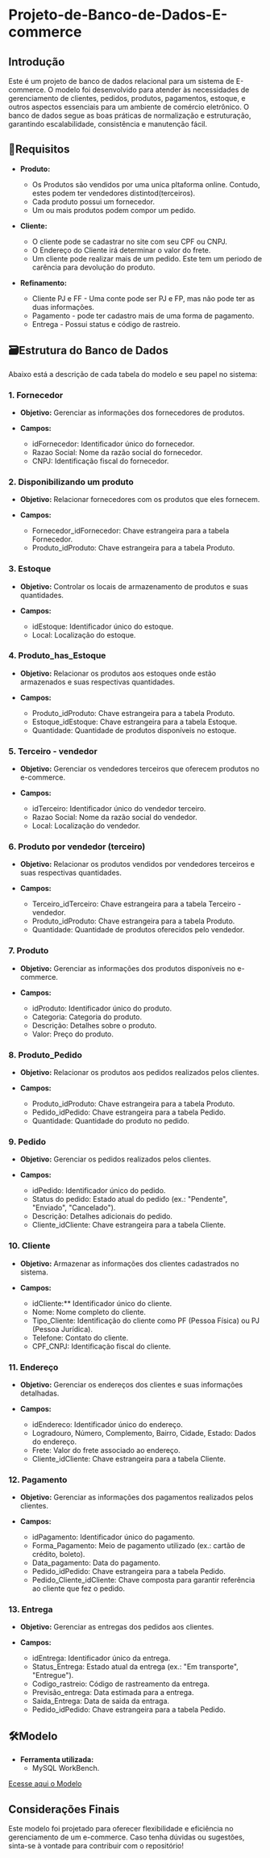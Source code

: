 # Projeto-de-Banco-de-Dados-E-commerce
## Introdução
Este é um projeto de banco de dados relacional para um sistema de E-commerce. O modelo foi desenvolvido para atender às necessidades de gerenciamento de clientes, pedidos, produtos, pagamentos, estoque, e outros aspectos essenciais para um ambiente de comércio eletrônico. O banco de dados segue as boas práticas de normalização e estruturação, garantindo escalabilidade, consistência e manutenção fácil.

## 📝Requisitos
* **Produto:**
  * Os Produtos são vendidos por uma unica pltaforma online. Contudo, estes podem ter vendedores distintod(terceiros).
  * Cada produto possui um fornecedor.
  * Um ou mais produtos podem compor um pedido.
 
* **Cliente:**
  * O cliente pode se cadastrar no site com seu CPF ou CNPJ.
  * O Endereço do Cliente irá determinar o valor do frete.
  * Um cliente pode realizar mais de um pedido. Este tem um periodo de carência para devolução do produto.
 
* **Refinamento:**
  * Cliente PJ e FF - Uma conte pode ser PJ e FP, mas não pode ter as duas informações.
  * Pagamento - pode ter cadastro mais de uma forma de pagamento.
  * Entrega - Possui status e código de rastreio.
    
    
  
## 🗃Estrutura do Banco de Dados
Abaixo está a descrição de cada tabela do modelo e seu papel no sistema:
### **1. Fornecedor**

* **Objetivo:** Gerenciar as informações dos fornecedores de produtos.

* **Campos:**
  * idFornecedor: Identificador único do fornecedor.
  * Razao Social: Nome da razão social do fornecedor.
  * CNPJ: Identificação fiscal do fornecedor.

### **2. Disponibilizando um produto**

* **Objetivo:** Relacionar fornecedores com os produtos que eles fornecem.

* **Campos:**
  * Fornecedor_idFornecedor: Chave estrangeira para a tabela Fornecedor.
  * Produto_idProduto: Chave estrangeira para a tabela Produto.

### **3. Estoque**

* **Objetivo:** Controlar os locais de armazenamento de produtos e suas quantidades.

* **Campos:**
  * idEstoque: Identificador único do estoque.
  * Local: Localização do estoque.

### **4. Produto_has_Estoque**

* **Objetivo:** Relacionar os produtos aos estoques onde estão armazenados e suas respectivas quantidades.

* **Campos:**
  * Produto_idProduto: Chave estrangeira para a tabela Produto.
  * Estoque_idEstoque: Chave estrangeira para a tabela Estoque.
  * Quantidade: Quantidade de produtos disponíveis no estoque.


### **5. Terceiro - vendedor**

* **Objetivo:** Gerenciar os vendedores terceiros que oferecem produtos no e-commerce.

* **Campos:**
  * idTerceiro: Identificador único do vendedor terceiro.
  * Razao Social: Nome da razão social do vendedor.
  * Local: Localização do vendedor.

### **6. Produto por vendedor (terceiro)**

* **Objetivo:** Relacionar os produtos vendidos por vendedores terceiros e suas respectivas quantidades.

* **Campos:**
  * Terceiro_idTerceiro: Chave estrangeira para a tabela Terceiro - vendedor.
  * Produto_idProduto: Chave estrangeira para a tabela Produto.
  * Quantidade: Quantidade de produtos oferecidos pelo vendedor.

### **7. Produto**

* **Objetivo:** Gerenciar as informações dos produtos disponíveis no e-commerce.

* **Campos:**
  * idProduto: Identificador único do produto.
  * Categoria: Categoria do produto.
  * Descrição: Detalhes sobre o produto.
  * Valor: Preço do produto.

### **8. Produto_Pedido**

* **Objetivo:** Relacionar os produtos aos pedidos realizados pelos clientes.

* **Campos:**
  * Produto_idProduto: Chave estrangeira para a tabela Produto.
  * Pedido_idPedido: Chave estrangeira para a tabela Pedido.
  * Quantidade: Quantidade do produto no pedido.

### **9. Pedido**

* **Objetivo:** Gerenciar os pedidos realizados pelos clientes.

* **Campos:**
  * idPedido: Identificador único do pedido.
  * Status do pedido: Estado atual do pedido (ex.: "Pendente", "Enviado", "Cancelado").
  * Descrição: Detalhes adicionais do pedido.
  * Cliente_idCliente: Chave estrangeira para a tabela Cliente.

### **10. Cliente**

* **Objetivo:** Armazenar as informações dos clientes cadastrados no sistema.

* **Campos:**
  * idCliente:** Identificador único do cliente.
  * Nome: Nome completo do cliente.
  * Tipo_Cliente: Identificação do cliente como PF (Pessoa Física) ou PJ (Pessoa Jurídica).
  * Telefone: Contato do cliente.
  * CPF_CNPJ: Identificação fiscal do cliente.

### **11. Endereço**

* **Objetivo:** Gerenciar os endereços dos clientes e suas informações detalhadas.

* **Campos:**
  * idEndereco: Identificador único do endereço.
  * Logradouro, Número, Complemento, Bairro, Cidade, Estado: Dados do endereço.
  * Frete: Valor do frete associado ao endereço.
  * Cliente_idCliente: Chave estrangeira para a tabela Cliente.

### **12. Pagamento**

* **Objetivo:** Gerenciar as informações dos pagamentos realizados pelos clientes.

* **Campos:**
  * idPagamento: Identificador único do pagamento.
  * Forma_Pagamento: Meio de pagamento utilizado (ex.: cartão de crédito, boleto).
  * Data_pagamento: Data do pagamento.
  * Pedido_idPedido: Chave estrangeira para a tabela Pedido.
  * Pedido_Cliente_idCliente: Chave composta para garantir referência ao cliente que fez o pedido.

### **13. Entrega**

* **Objetivo:** Gerenciar as entregas dos pedidos aos clientes.

* **Campos:**
  * idEntrega: Identificador único da entrega.
  * Status_Entrega: Estado atual da entrega (ex.: "Em transporte", "Entregue").
  * Codigo_rastreio: Código de rastreamento da entrega.
  * Previsão_entrega: Data estimada para a entrega.
  * Saida_Entrega: Data de saida da entraga.
  * Pedido_idPedido: Chave estrangeira para a tabela Pedido.
 
 ## 🛠**Modelo**
 * **Ferramenta utilizada:**
   * MySQL WorkBench.

[Ecesse aqui o Modelo](https://github.com/siqueirago/Projeto-de-Banco-de-Dados---E-commerce/blob/main/Modelo_ERR.md)
 
 
 ## Considerações Finais

Este modelo foi projetado para oferecer flexibilidade e eficiência no gerenciamento de um e-commerce. Caso tenha dúvidas ou sugestões, sinta-se à vontade para contribuir com o repositório!
